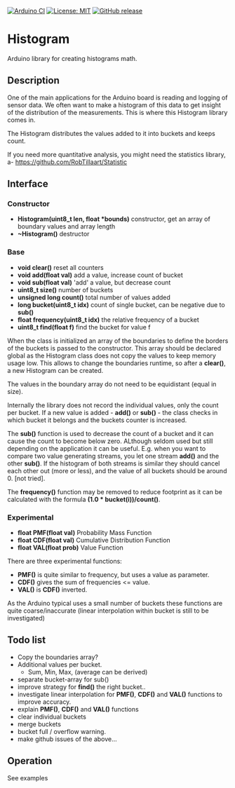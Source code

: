 
[![Arduino CI](https://github.com/RobTillaart/Histogram/workflows/Arduino%20CI/badge.svg)](https://github.com/marketplace/actions/arduino_ci)
[![License: MIT](https://img.shields.io/badge/license-MIT-green.svg)](https://github.com/RobTillaart/Histogram/blob/master/LICENSE)
[![GitHub release](https://img.shields.io/github/release/RobTillaart/Histogram.svg?maxAge=3600)](https://github.com/RobTillaart/Histogram/releases)

# Histogram

Arduino library for creating histograms math.

## Description

One of the main applications for the Arduino board is reading and logging of sensor data.
We often want to make a histogram of this data to get insight of the distribution of the
measurements. This is where this Histogram library comes in.

The Histogram distributes the values added to it into buckets and keeps count.

If you need more quantitative analysis, you might need the statistics library, 
a- https://github.com/RobTillaart/Statistic

## Interface 

### Constructor

- **Histogram(uint8_t len, float \*bounds)** constructor, get an array of boundary values and array length
- **~Histogram()** destructor

### Base

- **void clear()** reset all counters
- **void add(float val)** add a value, increase count of bucket
- **void sub(float val)** 'add' a value, but decrease count
- **uint8_t size()** number of buckets
- **unsigned long count()** total number of values added
- **long bucket(uint8_t idx)** count of single bucket, can be negative due to **sub()**
- **float frequency(uint8_t idx)** the relative frequency of a bucket
- **uint8_t find(float f)** find the bucket for value f

When the class is initialized an array of the boundaries to define the borders of the
buckets is passed to the constructor. This array should be declared global as the
Histogram class does not copy the values to keep memory usage low. This allows to change
the boundaries runtime, so after a **clear()**, a new Histogram can be created.

The values in the boundary array do not need to be equidistant (equal in size).

Internally the library does not record the individual values, only the count per bucket.
If a new value is added - **add()** or **sub()** - the class checks in which bucket it belongs
and the buckets counter is increased.

The **sub()** function is used to decrease the count of a bucket and it can cause the count
to become below zero. ALthough seldom used but still depending on the application it can
be useful. E.g. when you want to compare two value generating streams, you let one stream
**add()** and the other **sub()**. If the histogram of both streams is similar they should cancel 
each other out (more or less), and the value of all buckets should be around 0. \[not tried\].

The **frequency()** function may be removed to reduce footprint as it can be calculated with
the formula **(1.0 \* bucket(i))/count()**.

### Experimental

- **float PMF(float val)** Probability Mass Function
- **float CDF(float val)** Cumulative Distribution Function
- **float VAL(float prob)** Value Function

There are three experimental functions:
- **PMF()** is quite similar to frequency, but uses a value as parameter.
- **CDF()** gives the sum of frequencies <= value.
- **VAL()** is **CDF()** inverted.

As the Arduino typical uses a small number of buckets these functions are quite 
coarse/inaccurate (linear interpolation within bucket is still to be investigated)

## Todo list

- Copy the boundaries array?
- Additional values per bucket.
  - Sum, Min, Max, (average can be derived)
- separate bucket-array for sub()
- improve strategy for **find()** the right bucket..
- investigate linear interpolation for **PMF()**, **CDF()** and **VAL()** functions to improve accuracy.
- explain **PMF()**, **CDF()** and **VAL()** functions
- clear individual buckets
- merge buckets
- bucket full / overflow warning.
- make github issues of the above...

## Operation

See examples

